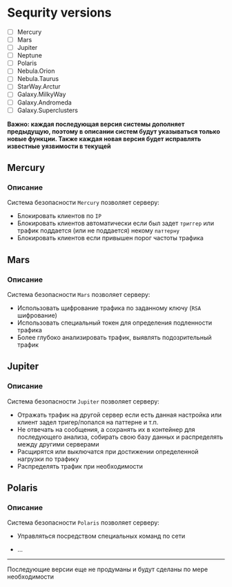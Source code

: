 # Sequrity versions

- [ ] Mercury
- [ ] Mars
- [ ] Jupiter
- [ ] Neptune
- [ ] Polaris
- [ ] Nebula.Orion
- [ ] Nebula.Taurus
- [ ] StarWay.Arctur
- [ ] Galaxy.MilkyWay
- [ ] Galaxy.Andromeda
- [ ] Galaxy.Superclusters

**Важно: каждая последующая версия системы дополняет предыдущую, поэтому в описании систем будут указываться только новые функции. Также каждая новая версия будет исправлять известные уязвимости в текущей**

## Mercury

### Описание

Система безопасности `Mercury` позволяет серверу:

- Блокировать клиентов по `IP`
- Блокировать клиентов автоматически если был задет `триггер` или трафик поддается (или не поддается) некому `паттерну`
- Блокировать клиентов если привышен порог частоты трафика

## Mars

### Описание

Система безопасности `Mars` позволяет серверу:

- Использовать щифрование трафика по заданному ключу (`RSA` шифрование)
- Использовать специальный токен для определения подленности трафика
- Более глубоко анализировать трафик, выявлять подозрительный трафик

## Jupiter

### Описание

Система безопасности `Jupiter` позволяет серверу:

- Отражать трафик на другой сервер если есть данная настройка или клиент задел тригер/попался на паттерне и т.п.
- Не отвечать на сообщения, а сохранять их в контейнер для последующего анализа, собирать свою базу данных и распределять между другими серверами
- Расщирятся или выключатся при достижении определенной нагрузки по трафику
- Распределять трафик при необходимости

## Polaris

### Описание

Система безопасности `Polaris` позволяет серверу:

- Управляться посредством специальных команд по сети

- ...

---
Последующие версии еще не продуманы и будут сделаны по мере необходимости